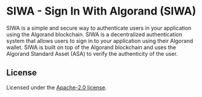 # SIWA - Sign In With Algorand (SIWA)

SIWA is a simple and secure way to authenticate users in your application using the Algorand blockchain. SIWA is a decentralized authentication system that allows users to sign in to your application using their Algorand wallet. SIWA is built on top of the Algorand blockchain and uses the Algorand Standard Asset (ASA) to verify the authenticity of the user.

## License

Licensed under the [Apache-2.0 license](https://github.com/headline-design/siwa/blob/main/LICENSE).
